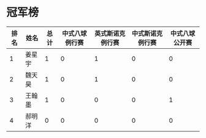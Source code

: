 # 冠军榜

| 排名 | 姓名   | 总计 | 中式八球例行赛 | 英式斯诺克例行赛 | 中式斯诺克例行赛 | 中式八球公开赛 |
| ---- | ------ | ---- | -------------- | ---------------- | ---------------- | -------------- |
| 1    | 姜星宇 | 1    | 0              | 1                | 0                | 0              |
| 2    | 魏天昊 | 1    | 0              | 1                | 0                | 0              |
| 3    | 王翰墨 | 1    | 0              | 0                | 0                | 1              |
| 4    | 郝明洋 | 0    | 0              | 0                | 0                | 0              |
